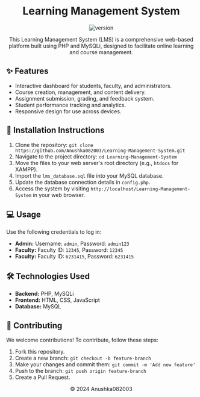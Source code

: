 <h1 style="text-align:center;">Learning Management System</h1>

<p align="center">
  <img src="https://img.shields.io/badge/version-1.0-blue.svg" alt="version">

</p>

<p align="center">
  This Learning Management System (LMS) is a comprehensive web-based platform built using PHP and MySQLi, designed to facilitate online learning and course management.
</p>

<h2>✨ Features</h2>
<ul>
  <li>Interactive dashboard for students, faculty, and administrators.</li>
  <li>Course creation, management, and content delivery.</li>
  <li>Assignment submission, grading, and feedback system.</li>
  <li>Student performance tracking and analytics.</li>
  <li>Responsive design for use across devices.</li>
</ul>

<h2>🚀 Installation Instructions</h2>
<ol>
  <li>Clone the repository: <code>git clone https://github.com/Anushka082003/Learning-Management-System.git</code></li>
  <li>Navigate to the project directory: <code>cd Learning-Management-System</code></li>
  <li>Move the files to your web server's root directory (e.g., <code>htdocs</code> for XAMPP).</li>
  <li>Import the <code>lms_database.sql</code> file into your MySQL database.</li>
  <li>Update the database connection details in <code>config.php</code>.</li>
  <li>Access the system by visiting <code>http://localhost/Learning-Management-System</code> in your web browser.</li>
</ol>

<h2>💻 Usage</h2>
<p>Use the following credentials to log in:</p>
<ul>
  <li><strong>Admin:</strong> Username: <code>admin</code>, Password: <code>admin123</code></li>
  <li><strong>Faculty:</strong> Faculty ID: <code>12345</code>, Password: <code>12345</code></li>
  <li><strong>Faculty:</strong> Faculty ID: <code>6231415</code>, Password: <code>6231415</code></li>
</ul>

<h2>🛠 Technologies Used</h2>
<ul>
  <li><strong>Backend:</strong> PHP, MySQLi</li>
  <li><strong>Frontend:</strong> HTML, CSS, JavaScript</li>
  <li><strong>Database:</strong> MySQL</li>
</ul>

<h2>🤝 Contributing</h2>
<p>We welcome contributions! To contribute, follow these steps:</p>
<ol>
  <li>Fork this repository.</li>
  <li>Create a new branch: <code>git checkout -b feature-branch</code></li>
  <li>Make your changes and commit them: <code>git commit -m 'Add new feature'</code></li>
  <li>Push to the branch: <code>git push origin feature-branch</code></li>
  <li>Create a Pull Request.</li>
</ol>



<p align="center">© 2024 Anushka082003</p>
